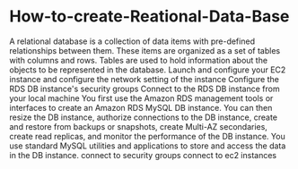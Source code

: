 # How-to-create-Reational-Data-Base
A relational database is a collection of data items with pre-defined relationships between them. These items are organized as a set of tables with columns and rows. Tables are used to hold information about the objects to be represented in the database.
Launch and configure your EC2 instance and configure the network setting of the instance
Configure the RDS DB instance's security groups
Connect to the RDS DB instance from your local machine
You first use the Amazon RDS management tools or interfaces to create an Amazon RDS MySQL DB instance. You can then resize the DB instance, authorize connections to the DB instance, create and restore from backups or snapshots, create Multi-AZ secondaries, create read replicas, and monitor the performance of the DB instance. You use standard MySQL utilities and applications to store and access the data in the DB instance.
connect to security groups
connect to ec2 instances
